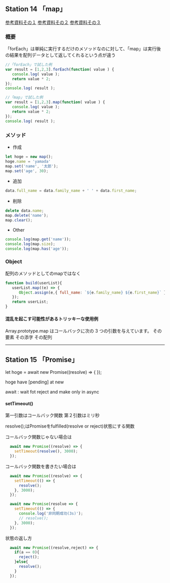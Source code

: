 ## Station 14 「map」
[参考資料その１](https://www.sejuku.net/blog/21812)
[参考資料その２](https://developer.mozilla.org/ja/docs/Web/JavaScript/Reference/Global_Objects/Array/map)
[参考資料その３](https://www.pasonatech.co.jp/workstyle/column/detail.html?p=2639)

### 概要
「forEach」は単純に実行するだけのメソッドなのに対して、「map」は実行後の結果を配列データとして返してくれるという点が違う
```js
//「forEach」で試した例
var result = [1,2,3].forEach(function( value ) {
   console.log( value );
   return value * 2;
});
console.log( result );

//「map」で試した例
var result = [1,2,3].map(function( value ) {
   console.log( value );
   return value * 2;
});
console.log( result );
```

### メソッド
* 作成
```js
let hoge = new map();
hoge.name = 'yamada'
map.set('name', '太郎');
map.set('age', 30);
```
* 追加
```js
data.full_name = data.family_name + ' ' + data.first_name;
```
* 削除
```js
delete data.name;
map.delete('name');
map.clear();
```
* Other
```js
console.log(map.get('name'));
console.log(map.size);
console.log(map.has('age'));
```


### Object
配列のメソッドとしてのmapではなく
```js
function build(userList){
   userList.map((e) => {
      Object.assign(e,{ full_name: `${e.family_name} ${e.first_name}` });
   });
   return userList;
}
```


#### 混乱を起こす可能性があるトリッキーな使用例
Array.prototype.map はコールバックに次の 3 つの引数を与えています。
その要素
その添字
その配列

***

## Station 15 「Promise」


let hoge = await new Promise((resolve) => {
});

hoge have [pending] at new

await : wait fot reject
      and make only in async





#### setTimeout()

第一引数はコールバック関数
第２引数はミリ秒

resolve();はPromiseをfulfilled(resolve or reject)状態にする関数

コールバック関数じゃない場合は
```js
  await new Promise((resolve) => {
    setTimeout(resolve(), 3000);
  });
```
コールバック関数を書きたい場合は
```js
  await new Promise((resolve) => {
    setTimeout(() => {
      resolve();
    }, 3000);
  });
```
```js
  await new Promise(resolve => {
    setTimeout(() => {
      console.log('非同期成功(3s)');
      // resolve();
    }, 3000);
  });
```


状態の返し方
```js
  await new Promise((resolve,reject) => {
    if(a == 0){
      reject();
    }else{
      resolve();
    }
  });
```


